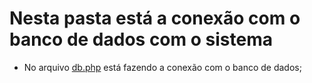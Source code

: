 # Nesta pasta está a conexão com o banco de dados com o sistema
+ No arquivo [db.php](https://github.com/LeonardoReisAmorim/Project-Web/blob/master/model/db.php) está fazendo a conexão com o banco de dados;
